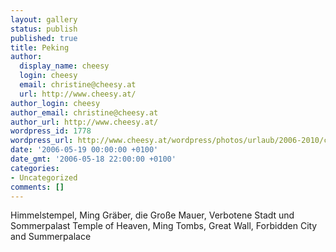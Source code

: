 ```yaml
---
layout: gallery
status: publish
published: true
title: Peking
author:
  display_name: cheesy
  login: cheesy
  email: christine@cheesy.at
  url: http://www.cheesy.at/
author_login: cheesy
author_email: christine@cheesy.at
author_url: http://www.cheesy.at/
wordpress_id: 1778
wordpress_url: http://www.cheesy.at/wordpress/photos/urlaub/2006-2010/china/peking/
date: '2006-05-19 00:00:00 +0100'
date_gmt: '2006-05-18 22:00:00 +0100'
categories:
- Uncategorized
comments: []
---
```

<!--:de-->Himmelstempel, Ming Gräber, die Große Mauer, Verbotene Stadt und Sommerpalast
<!--:--><!--:en-->Temple of Heaven, Ming Tombs, Great Wall, Forbidden City and Summerpalace
<!--:-->
